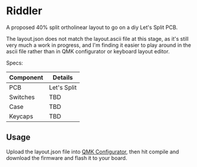 # Riddler

A proposed 40% split ortholinear layout to go on a diy Let's Split PCB.

The layout.json does not match the layout.ascii file at this stage, as it's
still very much a work in progress, and I'm finding it easier to play around in
the ascii file rather than in QMK configurator or keyboard layout editor.

Specs:

| Component | Details                            |
|-----------|------------------------------------|
| PCB       | Let's Split                        |
| Switches  | TBD                                |
| Case      | TBD                                |
| Keycaps   | TBD                                |

## Usage

Upload the layout.json file into [QMK Configurator][conf], then hit compile and download
the firmware and flash it to your board.

[conf]: https://config.qmk.fm/